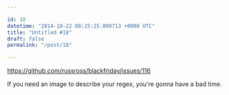 ```yaml
---

id: 18
datetime: "2014-10-22 08:25:25.098713 +0000 UTC"
title: "Untitled #18"
draft: false
permalink: "/post/18"

---
```


https://github.com/russross/blackfriday/issues/116

If you need an image to describe your regex, you're gonna have a bad time.
